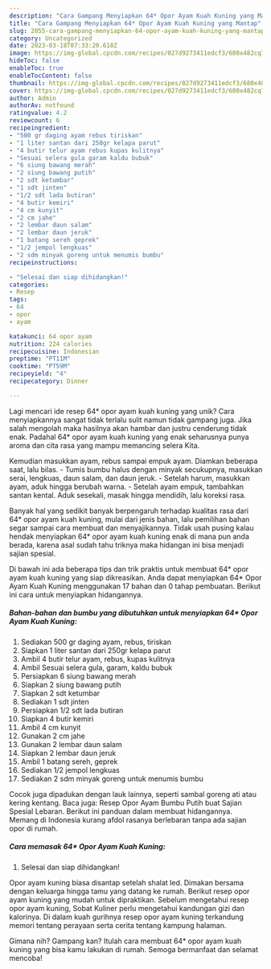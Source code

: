 ```yaml
---
description: "Cara Gampang Menyiapkan 64* Opor Ayam Kuah Kuning yang Mantap"
title: "Cara Gampang Menyiapkan 64* Opor Ayam Kuah Kuning yang Mantap"
slug: 2055-cara-gampang-menyiapkan-64-opor-ayam-kuah-kuning-yang-mantap
category: Uncategorized
date: 2023-03-18T07:33:20.618Z
image: https://img-global.cpcdn.com/recipes/027d9273411edcf3/680x482cq70/64-opor-ayam-kuah-kuning-foto-resep-utama.jpg
hideToc: false
enableToc: true
enableTocContent: false
thumbnail: https://img-global.cpcdn.com/recipes/027d9273411edcf3/680x482cq70/64-opor-ayam-kuah-kuning-foto-resep-utama.jpg
cover: https://img-global.cpcdn.com/recipes/027d9273411edcf3/680x482cq70/64-opor-ayam-kuah-kuning-foto-resep-utama.jpg
author: Admin
authorAv: notfound
ratingvalue: 4.2
reviewcount: 6
recipeingredient:
- "500 gr daging ayam rebus tiriskan"
- "1 liter santan dari 250gr kelapa parut"
- "4 butir telur ayam rebus kupas kulitnya"
- "Sesuai selera gula garam kaldu bubuk"
- "6 siung bawang merah"
- "2 siung bawang putih"
- "2 sdt ketumbar"
- "1 sdt jinten"
- "1/2 sdt lada butiran"
- "4 butir kemiri"
- "4 cm kunyit"
- "2 cm jahe"
- "2 lembar daun salam"
- "2 lembar daun jeruk"
- "1 batang sereh geprek"
- "1/2 jempol lengkuas"
- "2 sdm minyak goreng untuk menumis bumbu"
recipeinstructions:

- "Selesai dan siap dihidangkan!"
categories:
- Resep
tags:
- 64
- opor
- ayam

katakunci: 64 opor ayam 
nutrition: 224 calories
recipecuisine: Indonesian
preptime: "PT11M"
cooktime: "PT59M"
recipeyield: "4"
recipecategory: Dinner

---
```





Lagi mencari ide resep 64* opor ayam kuah kuning yang unik? Cara menyiapkannya sangat tidak terlalu sulit namun tidak gampang juga. Jika salah mengolah maka hasilnya akan hambar dan justru cenderung tidak enak. Padahal 64* opor ayam kuah kuning yang enak seharusnya punya aroma dan cita rasa yang mampu memancing selera Kita.





Kemudian masukkan ayam, rebus sampai empuk ayam. Diamkan beberapa saat, lalu bilas. - Tumis bumbu halus dengan minyak secukupnya, masukkan serai, lengkuas, daun salam, dan daun jeruk. - Setelah harum, masukkan ayam, aduk hingga berubah warna. - Setelah ayam empuk, tambahkan santan kental. Aduk sesekali, masak hingga mendidih, lalu koreksi rasa.

Banyak hal yang sedikit banyak berpengaruh terhadap kualitas rasa dari 64* opor ayam kuah kuning, mulai dari jenis bahan, lalu pemilihan bahan segar sampai cara membuat dan menyajikannya. Tidak usah pusing kalau hendak menyiapkan 64* opor ayam kuah kuning enak di mana pun anda berada, karena asal sudah tahu triknya maka hidangan ini bisa menjadi sajian spesial.






Di bawah ini ada beberapa tips dan trik praktis untuk membuat 64* opor ayam kuah kuning yang siap dikreasikan. Anda dapat menyiapkan 64* Opor Ayam Kuah Kuning menggunakan 17 bahan dan 0 tahap pembuatan. Berikut ini cara untuk menyiapkan hidangannya.

<!--inarticleads1-->

##### Bahan-bahan dan bumbu yang dibutuhkan untuk menyiapkan 64* Opor Ayam Kuah Kuning:

1. Sediakan 500 gr daging ayam, rebus, tiriskan
1. Siapkan 1 liter santan dari 250gr kelapa parut
1. Ambil 4 butir telur ayam, rebus, kupas kulitnya
1. Ambil Sesuai selera gula, garam, kaldu bubuk
1. Persiapkan 6 siung bawang merah
1. Siapkan 2 siung bawang putih
1. Siapkan 2 sdt ketumbar
1. Sediakan 1 sdt jinten
1. Persiapkan 1/2 sdt lada butiran
1. Siapkan 4 butir kemiri
1. Ambil 4 cm kunyit
1. Gunakan 2 cm jahe
1. Gunakan 2 lembar daun salam
1. Siapkan 2 lembar daun jeruk
1. Ambil 1 batang sereh, geprek
1. Sediakan 1/2 jempol lengkuas
1. Sediakan 2 sdm minyak goreng untuk menumis bumbu


Cocok juga dipadukan dengan lauk lainnya, seperti sambal goreng ati atau kering kentang. Baca juga: Resep Opor Ayam Bumbu Putih buat Sajian Spesial Lebaran. Berikut ini panduan dalam membuat hidangannya. Memang di Indonesia kurang afdol rasanya berlebaran tanpa ada sajian opor di rumah. 

<!--inarticleads2-->

##### Cara memasak 64* Opor Ayam Kuah Kuning:


1. Selesai dan siap dihidangkan!

Opor ayam kuning biasa disantap setelah shalat Ied. Dimakan bersama dengan keluarga hingga tamu yang datang ke rumah. Berikut resep opor ayam kuning yang mudah untuk dipraktikan. Sebelum mengetahui resep opor ayam kuning, Sobat Kuliner perlu mengetahui kandungan gizi dan kalorinya. Di dalam kuah gurihnya resep opor ayam kuning terkandung memori tentang perayaan serta cerita tentang kampung halaman. 

Gimana nih? Gampang kan? Itulah cara membuat 64* opor ayam kuah kuning yang bisa kamu lakukan di rumah. Semoga bermanfaat dan selamat mencoba!
